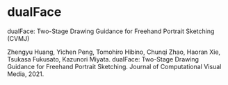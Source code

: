# dualFace
dualFace: Two-Stage Drawing Guidance for Freehand Portrait Sketching (CVMJ)


Zhengyu Huang, Yichen Peng, Tomohiro Hibino, Chunqi Zhao, Haoran Xie, Tsukasa Fukusato, Kazunori Miyata. dualFace: Two-Stage Drawing Guidance for Freehand Portrait Sketching. Journal of Computational Visual Media, 2021.
